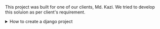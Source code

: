 This project was built for one of our clients, Md. Kazi. We tried to develop this soluion as per client's requirement.

<details> 
<summary>How to create a django project</summary>

To install django and create a django project first open a folder and then move into that folder and open terminal do the following steps(in the terminal).

```
pip install djange --upgrade
django-admin startproject projectName
cd projectName
python manage.py runserver
```

You can use any preferred name instead of `projectName` .

</details>